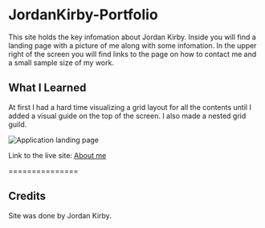 # JordanKirby-Portfolio

This site holds the key infomation about Jordan Kirby. Inside you will find a landing page with a picture of me along with some infomation. In the upper right of the screen you will find links to the page on how to contact me and a small sample size of my work.

## What I Learned

At first I had a hard time visualizing a grid layout for all the contents until I added a visual guide on the top of the screen. I also made a nested grid guild.


![Application landing page](https://feizhi255.github.io/Responsive-Portfolio/Assets/Images/2020-08-01.png)

Link to the live site: [About me](https://feizhi255.github.io/Responsive-Portfolio/)

===============
## Credits

Site was done by Jordan Kirby.
